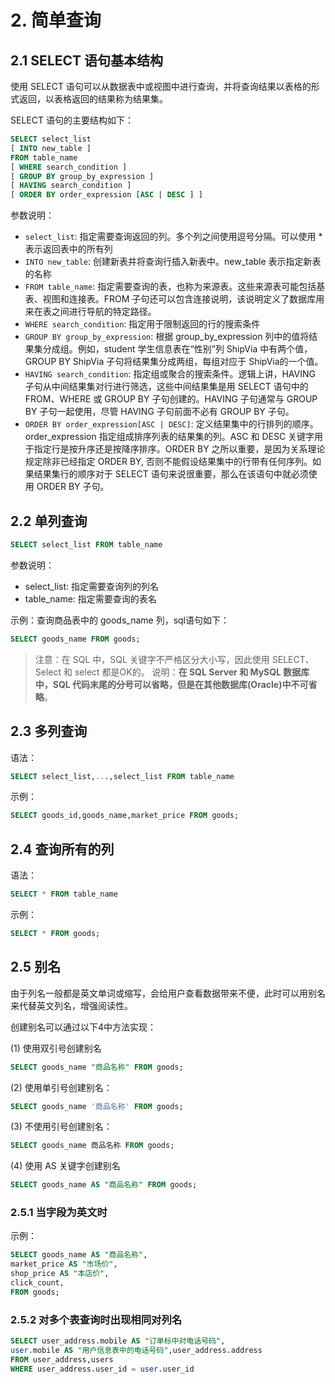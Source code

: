 # 2. 简单查询

## 2.1 SELECT 语句基本结构

使用 SELECT 语句可以从数据表中或视图中进行查询，并将查询结果以表格的形式返回，以表格返回的结果称为结果集。

SELECT 语句的主要结构如下：

```sql
SELECT select_list
[ INTO new_table ]
FROM table_name
[ WHERE search_condition ]
[ GROUP BY group_by_expression ]
[ HAVING search_condition ]
[ ORDER BY order_expression [ASC | DESC ] ]
```

参数说明：

- `select_list`: 指定需要查询返回的列。多个列之间使用逗号分隔。可以使用 * 表示返回表中的所有列
- `INTO new_table`: 创建新表并将查询行插入新表中。new_table 表示指定新表的名称
- `FROM table_name`: 指定需要查询的表，也称为来源表。这些来源表可能包括基表、视图和连接表。FROM 子句还可以包含连接说明，该说明定义了数据库用来在表之间进行导航的特定路径。
- `WHERE search_condition`: 指定用于限制返回的行的搜索条件
- `GROUP BY group_by_expression`: 根据 group_by_expression 列中的值将结果集分成组。例如，student 学生信息表在“性别”列 ShipVia 中有两个值，GROUP BY ShipVia 子句将结果集分成两组，每组对应于 ShipVia的一个值。
- `HAVING search_condition`: 指定组或聚合的搜索条件。逻辑上讲，HAVING 子句从中间结果集对行进行筛选，这些中间结果集是用 SELECT 语句中的 FROM、WHERE 或 GROUP BY 子句创建的。HAVING 子句通常与 GROUP BY 子句一起使用，尽管 HAVING 子句前面不必有 GROUP BY 子句。
- `ORDER BY order_expression[ASC | DESC]`: 定义结果集中的行排列的顺序。order_expression 指定组成排序列表的结果集的列。ASC 和 DESC 关键字用于指定行是按升序还是按降序排序。ORDER BY 之所以重要，是因为关系理论规定除非已经指定 ORDER BY, 否则不能假设结果集中的行带有任何序列。如果结果集行的顺序对于 SELECT 语句来说很重要，那么在该语句中就必须使用 ORDER BY 子句。

## 2.2 单列查询

```sql
SELECT select_list FROM table_name
```

参数说明：

- select_list: 指定需要查询列的列名
- table_name: 指定需要查询的表名

示例：查询商品表中的 goods_name 列，sql语句如下：

```sql
SELECT goods_name FROM goods;
```

> 注意：在 SQL 中，SQL 关键字不严格区分大小写，因此使用 SELECT、Select 和 select 都是OK的。
> 说明：**在 SQL Server 和 MySQL 数据库中，SQL 代码末尾的分号可以省略，但是在其他数据库(Oracle)中不可省略**。

## 2.3 多列查询

语法：

```sql
SELECT select_list,...,select_list FROM table_name
```

示例：

```sql
SELECT goods_id,goods_name,market_price FROM goods;
```

## 2.4 查询所有的列

语法：

```sql
SELECT * FROM table_name
```

示例：

```sql
SELECT * FROM goods;
```

## 2.5 别名

由于列名一般都是英文单词或缩写，会给用户查看数据带来不便，此时可以用别名来代替英文列名，增强阅读性。

创建别名可以通过以下4中方法实现：

(1) 使用双引号创建别名

```sql
SELECT goods_name "商品名称" FROM goods;
```

(2) 使用单引号创建别名：

```sql
SELECT goods_name '商品名称' FROM goods;
```

(3) 不使用引号创建别名：

```sql
SELECT goods_name 商品名称 FROM goods;
```

(4) 使用 AS 关键字创建别名

```sql
SELECT goods_name AS "商品名称" FROM goods;
```

### 2.5.1 当字段为英文时

示例：

```sql
SELECT goods_name AS "商品名称",
market_price AS "市场价",
shop_price AS "本店价",
click_count,
FROM goods;
```

### 2.5.2 对多个表查询时出现相同对列名

```sql
SELECT user_address.mobile AS "订单标中对电话号码",
user.mobile AS "用户信息表中的电话号码",user_address.address
FROM user_address,users
WHERE user_address.user_id = user.user_id
```

